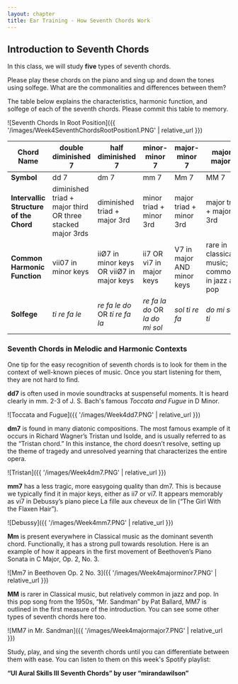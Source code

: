 ```yaml
---
layout: chapter
title: Ear Training - How Seventh Chords Work
---
```


## Introduction to Seventh Chords

In this class, we will study **five** types of seventh chords.

Please play these chords on the piano and sing up and down the tones using solfege. What are the commonalities and differences between them?

The table below explains the characteristics, harmonic function, and solfege of each of the seventh chords. Please commit this table to memory.

![Seventh Chords In Root Position]({{ '/images/Week4SeventhChordsRootPosition1.PNG' | relative_url }})

Chord Name   |   double diminished 7   |   half diminished 7   |   minor-minor 7   |   major-minor 7   |   major-major 7    
---   |   ---   |   ---   |   ---   |   ---   |   ---   |
**Symbol**   |   dd 7   |   dm 7   |   mm 7   |   Mm 7   |   MM 7   
**Intervallic Structure of the Chord**   |   diminished triad + major third OR three stacked major 3rds   |   diminished triad + major 3rd   |   minor triad + minor 3rd   |   major triad + minor 3rd   |   major triad + major 3rd   
**Common Harmonic Function**   |   vii07 in minor keys   |   iiØ7 in minor keys OR viiØ7 in major keys   |   ii7 OR vi7 in major keys   |   V7 in major AND minor keys   |   rare in classical music; commoner in jazz and pop
**Solfege**   |   *ti re fa le*   |   *re fa le do* OR *ti re fa la*   |   *re fa la do* OR *la do mi sol*   |   *sol ti re fa*   |   *do mi sol ti*

### Seventh Chords in Melodic and Harmonic Contexts

One tip for the easy recognition of seventh chords is to look for them in the context of well-known pieces of music. Once you start listening for them, they are not hard to find.

**dd7** is often used in movie soundtracks at suspenseful moments. It is heard clearly in mm. 2-3 of J. S. Bach's famous *Toccata and Fugue* in D Minor.

![Toccata and Fugue]({{ '/images/Week4dd7.PNG' | relative_url }})

**dm7** is found in many diatonic compositions. The most famous example of it occurs in Richard Wagner’s Tristan und Isolde, and is usually referred to as the “Tristan chord.” In this instance, the chord doesn’t resolve, setting up the theme of tragedy and unresolved yearning that characterizes the entire opera.

![Tristan]({{ '/images/Week4dm7.PNG' | relative_url }})

**mm7** has a less tragic, more easygoing quality than dm7. This is because we typically find it in major keys, either as ii7 or vi7. It appears memorably as vi7 in Debussy’s piano piece La fille aux cheveux de lin (“The Girl With the Flaxen Hair”).

![Debussy]({{ '/images/Week4mm7.PNG' | relative_url }})

**Mm** is present everywhere in Classical music as the dominant seventh chord. Functionally, it has a strong pull towards resolution. Here is an example of how it appears in the first movement of Beethoven’s Piano Sonata in C Major, Op. 2, No. 3.

![Mm7 in Beethoven Op. 2 No. 3]({{ '/images/Week4majorminor7.PNG' | relative_url }})

**MM** is rarer in Classical music, but relatively common in jazz and pop. In this pop song from the 1950s, “Mr. Sandman” by Pat Ballard, MM7 is outlined in the first measure of the introduction. You can see some other types of seventh chords here too.

![MM7 in Mr. Sandman]({{ '/images/Week4majormajor7.PNG' | relative_url }})

Study, play, and sing the seventh chords until you can differentiate between them with ease. You can listen to them on this week's Spotify playlist:

**“UI Aural Skills III Seventh Chords” by user “mirandawilson”**
